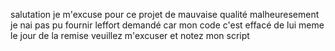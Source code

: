 salutation je m'excuse pour ce projet de mauvaise qualité malheuresement je nai pas pu fournir leffort demandé car mon code c'est effacé de lui meme le jour de la remise veuillez m'excuser et notez mon script 
